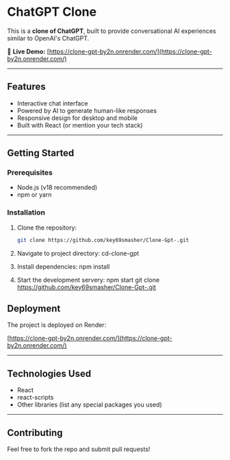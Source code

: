# ChatGPT Clone

This is a **clone of ChatGPT**, built to provide conversational AI experiences similar to OpenAI's ChatGPT.

🚀 **Live Demo:** [https://clone-gpt-by2n.onrender.com/](https://clone-gpt-by2n.onrender.com/)

---

## Features

- Interactive chat interface
- Powered by AI to generate human-like responses
- Responsive design for desktop and mobile
- Built with React (or mention your tech stack)

---

## Getting Started

### Prerequisites

- Node.js (v18 recommended)
- npm or yarn

### Installation

1. Clone the repository:
   ```bash
   git clone https://github.com/key69smasher/Clone-Gpt-.git
2. Navigate to project directory:
    cd-clone-gpt
   
3. Install dependencies:
    npm install
   
4. Start the development servery:
    npm start
   git clone https://github.com/key69smasher/Clone-Gpt-.git

## Deployment

The project is deployed on Render:

[https://clone-gpt-by2n.onrender.com/](https://clone-gpt-by2n.onrender.com/)

---

## Technologies Used

- React
- react-scripts
- Other libraries (list any special packages you used)

---

## Contributing

Feel free to fork the repo and submit pull requests!


